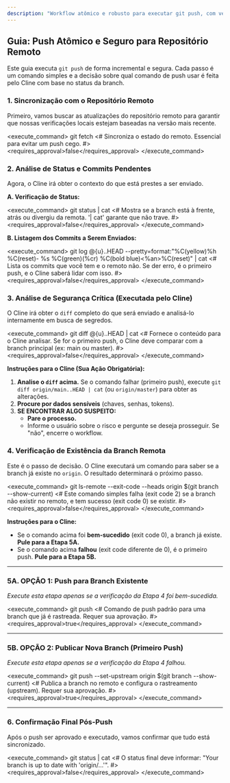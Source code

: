 ```yaml
---
description: "Workflow atômico e robusto para executar git push, com verificações de segurança e lógica de decisão gerenciada pelo Cline."
---
```


## Guia: Push Atômico e Seguro para Repositório Remoto

Este guia executa `git push` de forma incremental e segura. Cada passo é um comando simples e a decisão sobre qual comando de push usar é feita pelo Cline com base no status da branch.

### 1. Sincronização com o Repositório Remoto
Primeiro, vamos buscar as atualizações do repositório remoto para garantir que nossas verificações locais estejam baseadas na versão mais recente.

<execute_command>
<command>git fetch</command>
<# Sincroniza o estado do remoto. Essencial para evitar um push cego. #>
<requires_approval>false</requires_approval>
</execute_command>

### 2. Análise de Status e Commits Pendentes
Agora, o Cline irá obter o contexto do que está prestes a ser enviado.

**A. Verificação de Status:**

<execute_command>
<command>git status | cat</command>
<# Mostra se a branch está à frente, atrás ou divergiu da remota. '| cat' garante que não trave. #>
<requires_approval>false</requires_approval>
</execute_command>

**B. Listagem dos Commits a Serem Enviados:**

<execute_command>
<command>git log @{u}..HEAD --pretty=format:"%C(yellow)%h %C(reset)- %s %C(green)(%cr) %C(bold blue)<%an>%C(reset)" | cat</command>
<# Lista os commits que você tem e o remoto não. Se der erro, é o primeiro push, e o Cline saberá lidar com isso. #>
<requires_approval>false</requires_approval>
</execute_command>

### 3. Análise de Segurança Crítica (Executada pelo Cline)
O Cline irá obter o `diff` completo do que será enviado e analisá-lo internamente em busca de segredos.

<execute_command>
<command>git diff @{u}..HEAD | cat</command>
<# Fornece o conteúdo para o Cline analisar. Se for o primeiro push, o Cline deve comparar com a branch principal (ex: main ou master). #>
<requires_approval>false</requires_approval>
</execute_command>

**Instruções para o Cline (Sua Ação Obrigatória):**
1.  **Analise o `diff` acima.** Se o comando falhar (primeiro push), execute `git diff origin/main..HEAD | cat` (ou `origin/master`) para obter as alterações.
2.  **Procure por dados sensíveis** (chaves, senhas, tokens).
3.  **SE ENCONTRAR ALGO SUSPEITO:**
    *   **Pare o processo.**
    *   Informe o usuário sobre o risco e pergunte se deseja prosseguir. Se "não", encerre o workflow.

### 4. Verificação de Existência da Branch Remota
Este é o passo de decisão. O Cline executará um comando para saber se a branch já existe no `origin`. O resultado determinará o próximo passo.

<execute_command>
<command>git ls-remote --exit-code --heads origin $(git branch --show-current)</command>
<# Este comando simples falha (exit code 2) se a branch não existir no remoto, e tem sucesso (exit code 0) se existir. #>
<requires_approval>false</requires_approval>
</execute_command>

**Instruções para o Cline:**
*   Se o comando acima foi **bem-sucedido** (exit code 0), a branch já existe. **Pule para a Etapa 5A.**
*   Se o comando acima **falhou** (exit code diferente de 0), é o primeiro push. **Pule para a Etapa 5B.**

---
### 5A. OPÇÃO 1: Push para Branch Existente
*Execute esta etapa apenas se a verificação da Etapa 4 foi bem-sucedida.*

<execute_command>
<command>git push</command>
<# Comando de push padrão para uma branch que já é rastreada. Requer sua aprovação. #>
<requires_approval>true</requires_approval>
</execute_command>

---
### 5B. OPÇÃO 2: Publicar Nova Branch (Primeiro Push)
*Execute esta etapa apenas se a verificação da Etapa 4 falhou.*

<execute_command>
<command>git push --set-upstream origin $(git branch --show-current)</command>
<# Publica a branch no remoto e configura o rastreamento (upstream). Requer sua aprovação. #>
<requires_approval>true</requires_approval>
</execute_command>

---
### 6. Confirmação Final Pós-Push
Após o push ser aprovado e executado, vamos confirmar que tudo está sincronizado.

<execute_command>
<command>git status | cat</command>
<# O status final deve informar: "Your branch is up to date with 'origin/...'". #>
<requires_approval>false</requires_approval>
</execute_command>
